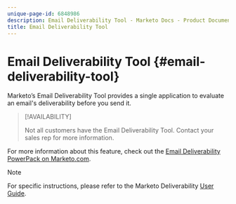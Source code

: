```yaml
---
unique-page-id: 6848986
description: Email Deliverability Tool - Marketo Docs - Product Documentation
title: Email Deliverability Tool
---
```


# Email Deliverability Tool {#email-deliverability-tool}

Marketo’s Email Deliverability Tool provides a single application to evaluate an email's deliverability before you send it.

>[!AVAILABILITY]
>
>Not all customers have the Email Deliverability Tool. Contact your sales rep for more information.

For more information about this feature, check out the [Email Deliverability PowerPack on Marketo.com](https://www.marketo.com/software/email-marketing/email-deliverability/deliverability-packages/).

>[!NOTE]
>
>For specific instructions, please refer to the Marketo Deliverability [User Guide](https://250ok.com/guides/marketo/).
